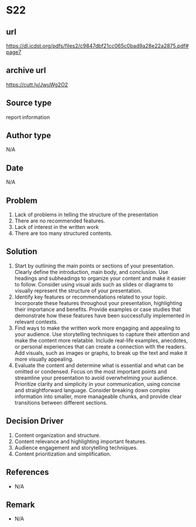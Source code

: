 # S22

## url
https://dl.icdst.org/pdfs/files2/c9847dbf21cc065c0bad9a28e22a2875.pdf#page7

## archive url
https://cutt.ly/JwuWg2O2

## Source type
report information

## Author type
N/A

## Date
N/A

## Problem
1. Lack of problems in telling the structure of the presentation
2. There are no recommended features.
3. Lack of interest in the written work
4. There are too many structured contents.

## Solution 
1. Start by outlining the main points or sections of your presentation. Clearly define the introduction, main body, and conclusion.
Use headings and subheadings to organize your content and make it easier to follow.
Consider using visual aids such as slides or diagrams to visually represent the structure of your presentation.
2. Identify key features or recommendations related to your topic.
Incorporate these features throughout your presentation, highlighting their importance and benefits.
Provide examples or case studies that demonstrate how these features have been successfully implemented in relevant contexts.
3. Find ways to make the written work more engaging and appealing to your audience.
Use storytelling techniques to capture their attention and make the content more relatable.
Include real-life examples, anecdotes, or personal experiences that can create a connection with the readers.
Add visuals, such as images or graphs, to break up the text and make it more visually appealing.
4. Evaluate the content and determine what is essential and what can be omitted or condensed.
Focus on the most important points and streamline your presentation to avoid overwhelming your audience.
Prioritize clarity and simplicity in your communication, using concise and straightforward language.
Consider breaking down complex information into smaller, more manageable chunks, and provide clear transitions between different sections.


## Decision Driver
1. Content organization and structure.
2. Content relevance and highlighting important features.
3. Audience engagement and storytelling techniques.
4. Content prioritization and simplification.


## References 
- N/A   

## Remark
- N/A